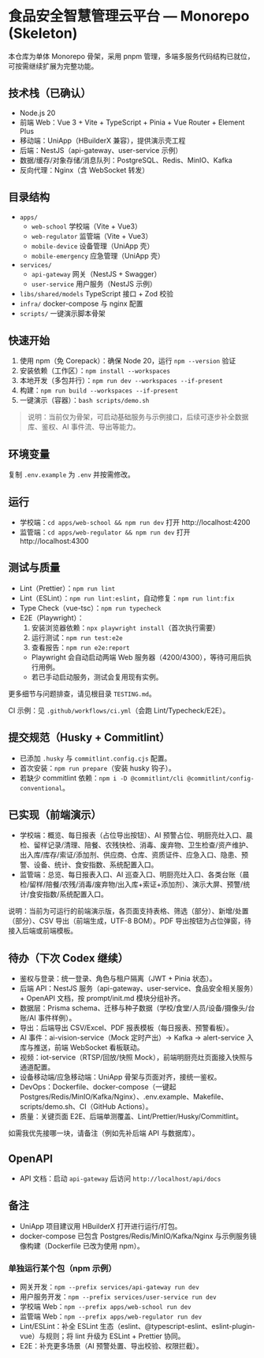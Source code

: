 # 食品安全智慧管理云平台 — Monorepo (Skeleton)

本仓库为单体 Monorepo 骨架，采用 pnpm 管理，多端多服务代码结构已就位，可按需继续扩展为完整功能。

## 技术栈（已确认）

- Node.js 20
- 前端 Web：Vue 3 + Vite + TypeScript + Pinia + Vue Router + Element Plus
- 移动端：UniApp（HBuilderX 兼容），提供演示壳工程
- 后端：NestJS（api-gateway、user-service 示例）
- 数据/缓存/对象存储/消息队列：PostgreSQL、Redis、MinIO、Kafka
- 反向代理：Nginx（含 WebSocket 转发）

## 目录结构

- `apps/`
  - `web-school` 学校端（Vite + Vue3）
  - `web-regulator` 监管端（Vite + Vue3）
  - `mobile-device` 设备管理（UniApp 壳）
  - `mobile-emergency` 应急管理（UniApp 壳）
- `services/`
  - `api-gateway` 网关（NestJS + Swagger）
  - `user-service` 用户服务（NestJS 示例）
- `libs/shared/models` TypeScript 接口 + Zod 校验
- `infra/` docker-compose 与 nginx 配置
- `scripts/` 一键演示脚本骨架

## 快速开始

1. 使用 npm（免 Corepack）：确保 Node 20，运行 `npm --version` 验证
2. 安装依赖（工作区）：`npm install --workspaces`
3. 本地开发（多包并行）：`npm run dev --workspaces --if-present`
4. 构建：`npm run build --workspaces --if-present`
5. 一键演示（容器）：`bash scripts/demo.sh`

> 说明：当前仅为骨架，可启动基础服务与示例接口，后续可逐步补全数据库、鉴权、AI 事件流、导出等能力。

## 环境变量

复制 `.env.example` 为 `.env` 并按需修改。

## 运行

- 学校端：`cd apps/web-school && npm run dev` 打开 http://localhost:4200
- 监管端：`cd apps/web-regulator && npm run dev` 打开 http://localhost:4300

## 测试与质量

- Lint（Prettier）：`npm run lint`
- Lint（ESLint）：`npm run lint:eslint`，自动修复：`npm run lint:fix`
- Type Check（vue-tsc）：`npm run typecheck`
- E2E（Playwright）：
  1. 安装浏览器依赖：`npx playwright install`（首次执行需要）
  2. 运行测试：`npm run test:e2e`
  3. 查看报告：`npm run e2e:report`
  - Playwright 会自动启动两端 Web 服务器（4200/4300），等待可用后执行用例。
  - 若已手动启动服务，测试会复用现有实例。

更多细节与问题排查，请见根目录 `TESTING.md`。

CI 示例：见 `.github/workflows/ci.yml`（会跑 Lint/Typecheck/E2E）。

## 提交规范（Husky + Commitlint）

- 已添加 `.husky` 与 `commitlint.config.cjs` 配置。
- 首次安装：`npm run prepare`（安装 husky 钩子）。
- 若缺少 commitlint 依赖：`npm i -D @commitlint/cli @commitlint/config-conventional`。

## 已实现（前端演示）

- 学校端：概览、每日报表（占位导出按钮）、AI 预警占位、明厨亮灶入口、晨检、留样记录/清理、陪餐、农残快检、消毒、废弃物、卫生检查/资产维护、出入库/库存/索证/添加剂、供应商、仓库、资质证件、应急入口、隐患、预警、设备、统计、食安指数、系统配置入口。
- 监管端：总览、每日报表入口、AI 巡查入口、明厨亮灶入口、各类台账（晨检/留样/陪餐/农残/消毒/废弃物/出入库+索证+添加剂）、演示大屏、预警/统计/食安指数/系统配置入口。

说明：当前为可运行的前端演示版，各页面支持表格、筛选（部分）、新增/处置（部分）、CSV 导出（前端生成，UTF-8 BOM）。PDF 导出按钮为占位弹窗，待接入后端或前端模板。

## 待办（下次 Codex 继续）

- 鉴权与登录：统一登录、角色与租户隔离（JWT + Pinia 状态）。
- 后端 API：NestJS 服务（api-gateway、user-service、食品安全相关服务）+ OpenAPI 文档，按 prompt/init.md 模块分组补齐。
- 数据层：Prisma schema、迁移与种子数据（学校/食堂/人员/设备/摄像头/台账/AI 事件样例）。
- 导出：后端导出 CSV/Excel、PDF 报表模板（每日报表、预警看板）。
- AI 事件：ai-vision-service（Mock 定时产出）→ Kafka → alert-service 入库与推送，前端 WebSocket 看板联动。
- 视频：iot-service（RTSP/回放/快照 Mock），前端明厨亮灶页面接入快照与通道配置。
- 设备移动端/应急移动端：UniApp 骨架与页面对齐，接统一鉴权。
- DevOps：Dockerfile、docker-compose（一键起 Postgres/Redis/MinIO/Kafka/Nginx）、.env.example、Makefile、scripts/demo.sh、CI（GitHub Actions）。
- 质量：关键页面 E2E、后端单测覆盖、Lint/Prettier/Husky/Commitlint。

如需我优先接哪一块，请备注（例如先补后端 API 与数据库）。

## OpenAPI

- API 文档：启动 `api-gateway` 后访问 `http://localhost/api/docs`

## 备注

- UniApp 项目建议用 HBuilderX 打开进行运行/打包。
- docker-compose 已包含 Postgres/Redis/MinIO/Kafka/Nginx 与示例服务镜像构建（Dockerfile 已改为使用 npm）。

### 单独运行某个包（npm 示例）

- 网关开发：`npm --prefix services/api-gateway run dev`
- 用户服务开发：`npm --prefix services/user-service run dev`
- 学校端 Web：`npm --prefix apps/web-school run dev`
- 监管端 Web：`npm --prefix apps/web-regulator run dev`
- Lint/ESLint：补全 ESLint 生态（eslint、@typescript-eslint、eslint-plugin-vue）与规则；将 lint 升级为 ESLint + Prettier 协同。
- E2E：补充更多场景（AI 预警处置、导出校验、权限拦截）。
